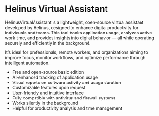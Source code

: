 # Helinus Virtual Assistant
HelinusVirtualAssistant is a lightweight, open-source virtual assistant developed by Helinus, designed to enhance digital productivity for individuals and teams. This tool tracks application usage, analyzes active work time, and provides insights into digital behavior — all while operating securely and efficiently in the background.

It’s ideal for professionals, remote workers, and organizations aiming to improve focus, monitor workflows, and optimize performance through intelligent automation.

<ul> <li>Free and open-source basic edition</li> <li>AI-enhanced tracking of application usage</li> <li>Visual reports on software activity and usage duration</li> <li>Customizable features upon request</li> <li>User-friendly and intuitive interface</li> <li>Fully compatible with antivirus and firewall systems</li> <li>Works silently in the background</li> <li>Helpful for productivity analysis and time management</li> </ul>
